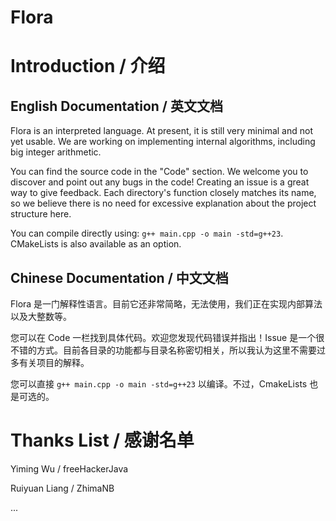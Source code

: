 # Flora

# Introduction / 介绍

## English Documentation / 英文文档

Flora is an interpreted language. At present, it is still very minimal and not yet usable. We are working on implementing internal algorithms, including big integer arithmetic.

You can find the source code in the "Code" section. We welcome you to discover and point out any bugs in the code! Creating an issue is a great way to give feedback. Each directory's function closely matches its name, so we believe there is no need for excessive explanation about the project structure here.

You can compile directly using: `g++ main.cpp -o main -std=g++23`. CMakeLists is also available as an option.

## Chinese Documentation / 中文文档

Flora 是一门解释性语言。目前它还非常简略，无法使用，我们正在实现内部算法以及大整数等。

您可以在 Code 一栏找到具体代码。欢迎您发现代码错误并指出！Issue 是一个很不错的方式。目前各目录的功能都与目录名称密切相关，所以我认为这里不需要过多有关项目的解释。

您可以直接 `g++ main.cpp -o main -std=g++23` 以编译。不过，CmakeLists 也是可选的。

# Thanks List / 感谢名单

Yiming Wu / freeHackerJava

Ruiyuan Liang / ZhimaNB

...
